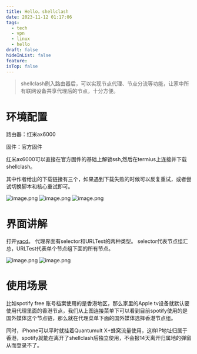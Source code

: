 ```yaml
---
title: Hello，shellclash
date: 2023-11-12 01:17:06
tags:
  - tech
  - vpn
  - linux
  - hello
draft: false
hideInList: false
feature: 
isTop: false
---
```

> shellclash刷入路由器后，可以实现节点代理、节点分流等功能，让家中所有联网设备共享代理后的节点，十分方便。
# 环境配置
路由器：红米ax6000

固件：官方固件

红米ax6000可以直接在官方固件的基础上解锁ssh,然后在termius上连接并下载shellclash。

其中作者给出的下载链接有三个，如果遇到下载失败的时候可以反复重试，或者尝试切换脚本和核心重试即可。

![image.png](https://bestkxt.oss-cn-guangzhou.aliyuncs.com/img/202311120120164.png)
![image.png](https://bestkxt.oss-cn-guangzhou.aliyuncs.com/img/202311120121640.png)
![image.png](https://bestkxt.oss-cn-guangzhou.aliyuncs.com/img/202311120124891.png)


# 界面讲解
打开[yacd](http://192.168.31.1:9999/ui/#/)。
代理界面有selector和URLTest的两种类型。
selector代表节点组汇总，URLTest代表单个节点组下面的所有节点。

![image.png](https://bestkxt.oss-cn-guangzhou.aliyuncs.com/img/202311120126445.png)
![image.png](https://bestkxt.oss-cn-guangzhou.aliyuncs.com/img/202311120127617.png)


# 使用场景
比如spotify free 账号档案使用的是香港地区，那么家里的Apple tv设备就默认要使用代理里面的香港节点，我们从上图连接菜单下可以看到目前spotify使用的是国外媒体这个节点链，那么就在代理菜单下面的国外媒体选择香港节点组。

同时，iPhone可以平时就挂着Quantumult X+蜂窝流量使用，这样IP地址归属于香港，spotify就能在离开了shellclash后独立使用，不会报14天离开归属地的弹窗从而登录不了。

<!--more-->